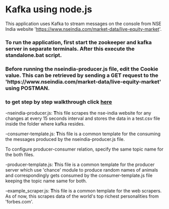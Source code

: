 # Kafka using node.js
This application uses Kafka to stream messages on the console from NSE India website 'https://www.nseindia.com/market-data/live-equity-market'.

<h3> To run the application, first start the zookeeper and kafka server in separate terminals. After this execute the standalone.bat script.</h3>

<h3>Before running the nseindia-producer.js file, edit the Cookie value. This can be retrieved by sending a GET request to the 'https://www.nseindia.com/market-data/live-equity-market' using POSTMAN.</h3>

<h3> to get step by step walkthrough click <a href="https://github.com/AbhiGupta8295/Kafka-streaming/blob/master/kafka%20steps.txt">here</a></h3>

-nseindia-producer.js: <strong>T</strong>his file scrapes the nse-india website for any changes at every 15 seconds interval and stores the data in a test.csv file inside the folder where kafka resides.

-consumer-template.js: <strong>T</strong>his file is a common template for the consuming the messages produced by the nseindia-producer.js file.

To configure producer-consumer relation, specify the same topic name for the both files.

-producer-template.js: <strong>T</strong>his file is a common template for the producer server which use 'chance' module to produce random names of animals and correspondingly gets consumed by the consumer-template.js file keeping the topic name same for both.

-example_scraper.js: <strong>T</strong>his file is a common template for the web scrapers. As of now, this scrapes data of the world's top richest personalities from 'forbes.com'.

